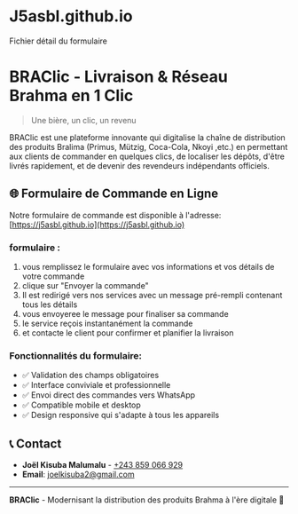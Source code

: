 # J5asbl.github.io
Fichier détail du formulaire 
# BRAClic - Livraison & Réseau Brahma en 1 Clic

> Une bière, un clic, un revenu

BRAClic est une plateforme innovante qui digitalise la chaîne de distribution des produits Bralima (Primus, Mützig, Coca-Cola, Nkoyi ,etc.) en permettant aux clients de commander en quelques clics, de localiser les dépôts, d'être livrés rapidement, et de devenir des revendeurs indépendants officiels.

## 🌐 Formulaire de Commande en Ligne

Notre formulaire de commande est disponible à l'adresse: [https://j5asbl.github.io](https://j5asbl.github.io)

### formulaire :

1. vous remplissez le formulaire avec vos informations et vos détails de votre commande
2.  clique sur "Envoyer la commande"
3. Il est redirigé vers nos services avec un message pré-rempli contenant tous les détails
4. vous envoyeree le message pour finaliser sa commande
5. le service reçois instantanément la commande
6. et contacte le client pour confirmer et planifier la livraison

### Fonctionnalités du formulaire:

- ✅ Validation des champs obligatoires
- ✅ Interface conviviale et professionnelle
- ✅ Envoi direct des commandes vers WhatsApp
- ✅ Compatible mobile et desktop
- ✅ Design responsive qui s'adapte à tous les appareils

## 📞 Contact

- **Joël Kisuba Malumalu** - [+243 859 066 929](https://wa.me/243859066929)
- **Email**: joelkisuba2@gmail.com

---

**BRAClic** - Modernisant la distribution des produits Brahma à l'ère digitale 🚀
